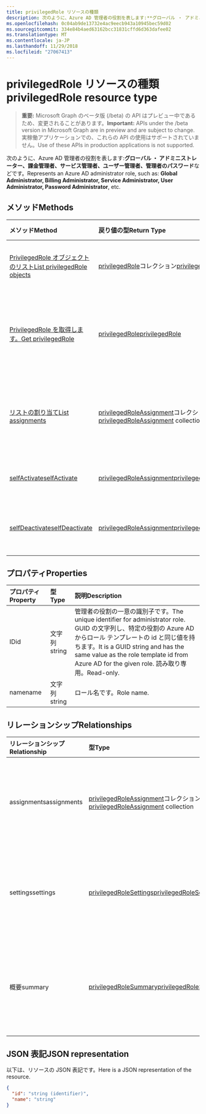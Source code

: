 ```yaml
---
title: privilegedRole リソースの種類
description: 次のように、Azure AD 管理者の役割を表します:**グローバル ・ アドミニストレーター、課金管理者、サービス管理者、ユーザー管理者、管理者のパスワード**などです。
ms.openlocfilehash: 0c04ab9de13732e4ac9eecb943a10945bec59d02
ms.sourcegitcommit: 334e84b4aed63162bcc31831cffd6d363dafee02
ms.translationtype: MT
ms.contentlocale: ja-JP
ms.lasthandoff: 11/29/2018
ms.locfileid: "27067413"
---
```

# <a name="privilegedrole-resource-type"></a><span data-ttu-id="fe835-103">privilegedRole リソースの種類</span><span class="sxs-lookup"><span data-stu-id="fe835-103">privilegedRole resource type</span></span>

> <span data-ttu-id="fe835-104">**重要:** Microsoft Graph のベータ版 (/beta) の API はプレビュー中であるため、変更されることがあります。</span><span class="sxs-lookup"><span data-stu-id="fe835-104">**Important:** APIs under the /beta version in Microsoft Graph are in preview and are subject to change.</span></span> <span data-ttu-id="fe835-105">実稼働アプリケーションでの、これらの API の使用はサポートされていません。</span><span class="sxs-lookup"><span data-stu-id="fe835-105">Use of these APIs in production applications is not supported.</span></span>

<span data-ttu-id="fe835-106">次のように、Azure AD 管理者の役割を表します:**グローバル ・ アドミニストレーター、課金管理者、サービス管理者、ユーザー管理者、管理者のパスワード**などです。</span><span class="sxs-lookup"><span data-stu-id="fe835-106">Represents an Azure AD administrator role, such as: **Global Administrator, Billing Administrator, Service Administrator, User Administrator, Password Administrator**, etc.</span></span>


## <a name="methods"></a><span data-ttu-id="fe835-107">メソッド</span><span class="sxs-lookup"><span data-stu-id="fe835-107">Methods</span></span>

| <span data-ttu-id="fe835-108">メソッド</span><span class="sxs-lookup"><span data-stu-id="fe835-108">Method</span></span>           | <span data-ttu-id="fe835-109">戻り値の型</span><span class="sxs-lookup"><span data-stu-id="fe835-109">Return Type</span></span>    |<span data-ttu-id="fe835-110">説明</span><span class="sxs-lookup"><span data-stu-id="fe835-110">Description</span></span>|
|:---------------|:--------|:----------|
|[<span data-ttu-id="fe835-111">PrivilegedRole オブジェクトのリスト</span><span class="sxs-lookup"><span data-stu-id="fe835-111">List privilegedRole objects</span></span>](../api/privilegedrole-list.md) | <span data-ttu-id="fe835-112">[privilegedRole](privilegedrole.md)コレクション</span><span class="sxs-lookup"><span data-stu-id="fe835-112">[privilegedRole](privilegedrole.md) collection</span></span>|<span data-ttu-id="fe835-113">PrivilegedRole のコレクションを取得します。</span><span class="sxs-lookup"><span data-stu-id="fe835-113">Get the collection of privilegedRole.</span></span>|
|[<span data-ttu-id="fe835-114">PrivilegedRole を取得します。</span><span class="sxs-lookup"><span data-stu-id="fe835-114">Get privilegedRole</span></span>](../api/privilegedrole-get.md) | [<span data-ttu-id="fe835-115">privilegedRole</span><span class="sxs-lookup"><span data-stu-id="fe835-115">privilegedRole</span></span>](privilegedrole.md) |<span data-ttu-id="fe835-116">PrivilegedRole オブジェクトのプロパティと関係を参照してください。</span><span class="sxs-lookup"><span data-stu-id="fe835-116">Read properties and relationships of privilegedRole object.</span></span>|
|[<span data-ttu-id="fe835-117">リストの割り当て</span><span class="sxs-lookup"><span data-stu-id="fe835-117">List assignments</span></span>](../api/privilegedrole-list-assignments.md) |<span data-ttu-id="fe835-118">[privilegedRoleAssignment](privilegedroleassignment.md)コレクション</span><span class="sxs-lookup"><span data-stu-id="fe835-118">[privilegedRoleAssignment](privilegedroleassignment.md) collection</span></span>| <span data-ttu-id="fe835-119">このロールの割り当てオブジェクトのコレクションを取得します。</span><span class="sxs-lookup"><span data-stu-id="fe835-119">Get a assignment object collection for this role.</span></span>|
|[<span data-ttu-id="fe835-120">selfActivate</span><span class="sxs-lookup"><span data-stu-id="fe835-120">selfActivate</span></span>](../api/privilegedrole-selfactivate.md)|[<span data-ttu-id="fe835-121">privilegedRoleAssignment</span><span class="sxs-lookup"><span data-stu-id="fe835-121">privilegedRoleAssignment</span></span>](privilegedroleassignment.md)|<span data-ttu-id="fe835-122">割り当て済みのロールをアクティブにします。</span><span class="sxs-lookup"><span data-stu-id="fe835-122">Activate the assigned role.</span></span>|
|[<span data-ttu-id="fe835-123">selfDeactivate</span><span class="sxs-lookup"><span data-stu-id="fe835-123">selfDeactivate</span></span>](../api/privilegedrole-selfdeactivate.md)|[<span data-ttu-id="fe835-124">privilegedRoleAssignment</span><span class="sxs-lookup"><span data-stu-id="fe835-124">privilegedRoleAssignment</span></span>](privilegedroleassignment.md)|<span data-ttu-id="fe835-125">割り当て済みのロールを非アクティブ化します。</span><span class="sxs-lookup"><span data-stu-id="fe835-125">Deactivate the assigned role.</span></span>|

## <a name="properties"></a><span data-ttu-id="fe835-126">プロパティ</span><span class="sxs-lookup"><span data-stu-id="fe835-126">Properties</span></span>
| <span data-ttu-id="fe835-127">プロパティ</span><span class="sxs-lookup"><span data-stu-id="fe835-127">Property</span></span>     | <span data-ttu-id="fe835-128">型</span><span class="sxs-lookup"><span data-stu-id="fe835-128">Type</span></span>   |<span data-ttu-id="fe835-129">説明</span><span class="sxs-lookup"><span data-stu-id="fe835-129">Description</span></span>|
|:---------------|:--------|:----------|
|<span data-ttu-id="fe835-130">ID</span><span class="sxs-lookup"><span data-stu-id="fe835-130">id</span></span>|<span data-ttu-id="fe835-131">文字列</span><span class="sxs-lookup"><span data-stu-id="fe835-131">string</span></span>|<span data-ttu-id="fe835-132">管理者の役割の一意の識別子です。</span><span class="sxs-lookup"><span data-stu-id="fe835-132">The unique identifier for administrator role.</span></span> <span data-ttu-id="fe835-133">GUID の文字列し、特定の役割の Azure AD からロール テンプレートの id と同じ値を持ちます。</span><span class="sxs-lookup"><span data-stu-id="fe835-133">It is a GUID string and has the same value as the role template id from Azure AD for the given role.</span></span> <span data-ttu-id="fe835-134">読み取り専用。</span><span class="sxs-lookup"><span data-stu-id="fe835-134">Read-only.</span></span>|
|<span data-ttu-id="fe835-135">name</span><span class="sxs-lookup"><span data-stu-id="fe835-135">name</span></span>|<span data-ttu-id="fe835-136">文字列</span><span class="sxs-lookup"><span data-stu-id="fe835-136">string</span></span>|<span data-ttu-id="fe835-137">ロール名です。</span><span class="sxs-lookup"><span data-stu-id="fe835-137">Role name.</span></span>|

## <a name="relationships"></a><span data-ttu-id="fe835-138">リレーションシップ</span><span class="sxs-lookup"><span data-stu-id="fe835-138">Relationships</span></span>
| <span data-ttu-id="fe835-139">リレーションシップ</span><span class="sxs-lookup"><span data-stu-id="fe835-139">Relationship</span></span> | <span data-ttu-id="fe835-140">型</span><span class="sxs-lookup"><span data-stu-id="fe835-140">Type</span></span>   |<span data-ttu-id="fe835-141">説明</span><span class="sxs-lookup"><span data-stu-id="fe835-141">Description</span></span>|
|:---------------|:--------|:----------|
|<span data-ttu-id="fe835-142">assignments</span><span class="sxs-lookup"><span data-stu-id="fe835-142">assignments</span></span>|<span data-ttu-id="fe835-143">[privilegedRoleAssignment](privilegedroleassignment.md)コレクション</span><span class="sxs-lookup"><span data-stu-id="fe835-143">[privilegedRoleAssignment](privilegedroleassignment.md) collection</span></span>| <span data-ttu-id="fe835-144">このロールの割り当て。</span><span class="sxs-lookup"><span data-stu-id="fe835-144">The assignments for this role.</span></span> <span data-ttu-id="fe835-145">読み取り専用。</span><span class="sxs-lookup"><span data-stu-id="fe835-145">Read-only.</span></span> <span data-ttu-id="fe835-146">Null 許容型。</span><span class="sxs-lookup"><span data-stu-id="fe835-146">Nullable.</span></span>|
|<span data-ttu-id="fe835-147">settings</span><span class="sxs-lookup"><span data-stu-id="fe835-147">settings</span></span>|[<span data-ttu-id="fe835-148">privilegedRoleSettings</span><span class="sxs-lookup"><span data-stu-id="fe835-148">privilegedRoleSettings</span></span>](privilegedrolesettings.md)| <span data-ttu-id="fe835-149">このロールの設定をします。</span><span class="sxs-lookup"><span data-stu-id="fe835-149">The settings for this role.</span></span> <span data-ttu-id="fe835-150">読み取り専用。</span><span class="sxs-lookup"><span data-stu-id="fe835-150">Read-only.</span></span> <span data-ttu-id="fe835-151">Null 許容型。</span><span class="sxs-lookup"><span data-stu-id="fe835-151">Nullable.</span></span>|
|<span data-ttu-id="fe835-152">概要</span><span class="sxs-lookup"><span data-stu-id="fe835-152">summary</span></span>|[<span data-ttu-id="fe835-153">privilegedRoleSummary</span><span class="sxs-lookup"><span data-stu-id="fe835-153">privilegedRoleSummary</span></span>](privilegedrolesummary.md)| <span data-ttu-id="fe835-154">この役割の概要情報です。</span><span class="sxs-lookup"><span data-stu-id="fe835-154">The summary information for this role.</span></span> <span data-ttu-id="fe835-155">読み取り専用。</span><span class="sxs-lookup"><span data-stu-id="fe835-155">Read-only.</span></span> <span data-ttu-id="fe835-156">Null 許容型。</span><span class="sxs-lookup"><span data-stu-id="fe835-156">Nullable.</span></span>|

## <a name="json-representation"></a><span data-ttu-id="fe835-157">JSON 表記</span><span class="sxs-lookup"><span data-stu-id="fe835-157">JSON representation</span></span>

<span data-ttu-id="fe835-158">以下は、リソースの JSON 表記です。</span><span class="sxs-lookup"><span data-stu-id="fe835-158">Here is a JSON representation of the resource.</span></span>

<!-- {
  "blockType": "resource",
  "optionalProperties": [

  ],
  "@odata.type": "microsoft.graph.privilegedRole"
}-->

```json
{
  "id": "string (identifier)",
  "name": "string"
}

```

<!-- uuid: 8fcb5dbc-d5aa-4681-8e31-b001d5168d79
2015-10-25 14:57:30 UTC -->
<!-- {
  "type": "#page.annotation",
  "description": "privilegedRole resource",
  "keywords": "",
  "section": "documentation",
  "tocPath": ""
}-->